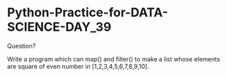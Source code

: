 # Python-Practice-for-DATA-SCIENCE-DAY_39
Question?

Write a program which can map() and filter() to make a list whose elements are square of even number in [1,2,3,4,5,6,7,8,9,10].
